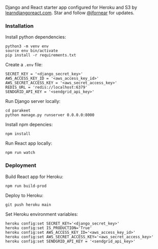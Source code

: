 Django and React starter app configured for Heroku and S3 by [learndjangoreact.com](https://learndjangoreact.com). Star and follow [@jfornear](https://twitter.com/jfornear) for updates.

### Installation

Install python dependencies:

```
python3 -m venv env
source env bin/activate
pip install -r requirements.txt
```

Create a `.env` file:

```
SECRET_KEY = '<django_secret_key>'
AWS_ACCESS_KEY_ID = '<aws_access_key_id>'
AWS_SECRET_ACCESS_KEY = '<aws_secret_access_key>'
REDIS_URL = 'redis://localhost:6379'
SENDGRID_API_KEY = '<sendgrid_api_key>'
```

Run Django server locally:

```
cd parakeet
python manage.py runserver 0.0.0.0:8000
```

Install npm depencies:

```
npm install
```

Run React app locally:
```
npm run watch
```

### Deployment

Build React app for Heroku:
```
npm run build-prod
```

Deploy to Heroku:
```
git push heroku main
```

Set Heroku environment variables:
```
heroku config:set SECRET_KEY='<django_secret_key>'
heroku config:set IS_PRODUCTION='True'
heroku config:set AWS_ACCESS_KEY_ID='<aws_access_key_id>'
heroku config:set AWS_SECRET_ACCESS_KEY='<aws_secret_access_key>'
heroku config:set SENDGRID_API_KEY = '<sendgrid_api_key>'
```

